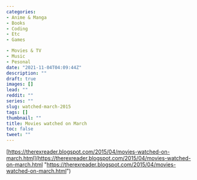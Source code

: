 ```yaml
---
categories:
- Anime & Manga
- Books
- Coding
- Etc
- Games

- Movies & TV
- Music
- Pesonal
date: "2021-11-04T04:09:44Z"
description: ""
draft: true
images: []
lead: ""
reddit: ""
series: ""
slug: watched-march-2015
tags: []
thumbnail: ""
title: Movies watched on March
toc: false
tweet: ""
---
```

[https://therexreader.blogspot.com/2015/04/movies-watched-on-march.html](https://therexreader.blogspot.com/2015/04/movies-watched-on-march.html "https://therexreader.blogspot.com/2015/04/movies-watched-on-march.html")